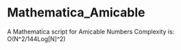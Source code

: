 Mathematica_Amicable
====================

A Mathematica script for Amicable Numbers
Complexity is: O(N^2/144Log[N]^2)
